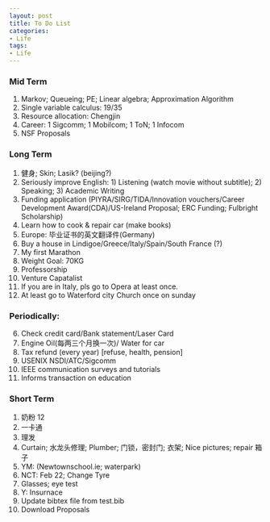 ```yaml
---
layout: post
title: To Do List
categories:
- Life
tags:
- Life
---
```


### Mid Term
1. Markov; Queueing; PE; Linear algebra; Approximation Algorithm
1. Single variable calculus: 19/35
2. Resource allocation: Chengjin
1. Career: 1 Sigcomm;  1 Mobilcom;  1 ToN; 1 Infocom
2. NSF Proposals

### Long Term
1. 健身; Skin; Lasik? (beijing?)
6. Seriously improve English: 1) Listening (watch movie without subtitle); 2) Speaking; 3) Academic Writing 
7. Funding application (PIYRA/SIRG/TIDA/Innovation vouchers/Career Development Award(CDA)/US-Ireland Proposal; ERC Funding; Fulbright Scholarship)
12. Learn how to cook & repair car (make books)
29. Europe: 毕业证书的英文翻译件(Germany)
17. Buy a house in Lindigoe/Greece/Italy/Spain/South France (?)
18. My first Marathon
20. Weight Goal: 70KG
22. Professorship
23. Venture Capatalist
1. If you are in Italy, pls go to Opera at least once.
1. At least go to Waterford city Church once on sunday


### Periodically:
6. Check credit card/Bank statement/Laser Card
7. Engine Oil(每两三个月换一次)/ Water for car
1. Tax refund (every year) [refuse, health, pension]
2. USENIX NSDI/ATC/Sigcomm
1. IEEE communication surveys and tutorials
1. Informs transaction on education

### Short Term
1. 奶粉 12
1. 一卡通
2. 理发
2. Curtain; 水龙头修理; Plumber; 门锁，密封门; 衣架; Nice pictures; repair 箱子
1. YM: (Newtownschool.ie; waterpark)
1. NCT: Feb 22; Change Tyre
1. Glasses; eye test
2. Y: Insurnace
3. Update bibtex file from test.bib
1. Download Proposals





